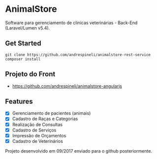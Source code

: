 # AnimalStore
Software para gerenciamento de clinicas veterinárias - Back-End (Laravel/Lumen v5.4).

## Get Started
```
git clone https://github.com/andrespineli/animalstore-rest-service
composer install
```
## Projeto do Front
 - https://github.com/andrespineli/animalstore-angularjs

## Features
- [x] Gerenciamento de pacientes (animais)
- [x] Cadastro de Raças e Categorias
- [x] Realização de Consultas
- [x] Cadastro de Serviços
- [x] Impressão de Orçamentos
- [x] Cadastro de Veterinários

Projeto desenvolvido em 09/2017 enviado para o github posteriormente.
